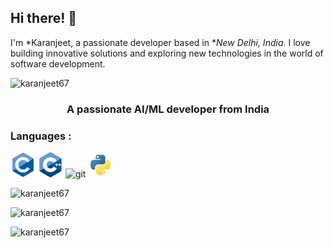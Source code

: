 ## Hi there! 👋

I'm *Karanjeet, a passionate developer based in **New Delhi, India*. I love building innovative solutions and
exploring new technologies in the world of software development.

<p align="left"> 
    <img src="https://github-profile-trophy.vercel.app/?username=karanjeet67&theme=radical" alt="karanjeet67" />
</p>


<h3 align="center">A passionate AI/ML developer from India</h3>

<h3>Languages :</h3>
<p >
    <img src="https://raw.githubusercontent.com/devicons/devicon/master/icons/c/c-original.svg" alt="c" width="40" height="40" /> 
    <img src="https://raw.githubusercontent.com/devicons/devicon/master/icons/cplusplus/cplusplus-original.svg" alt="cplusplus" width="40" height="40" />
    <img src="https://www.vectorlogo.zone/logos/git-scm/git-scm-icon.svg" alt="git" width="40" height="40" />
    <img src="https://raw.githubusercontent.com/devicons/devicon/master/icons/python/python-original.svg" alt="python" width="40" height="40" />
</p>
<p align="left">
    <img src="https://github-readme-stats.vercel.app/api?username=karanjeet67&show_icons=true&locale=en&theme=radical" alt="karanjeet67" />
</p>
<p align="left" >
    <img src="https://github-readme-streak-stats.herokuapp.com/?user=karanjeet67&theme=radical" alt="karanjeet67" />
</p>
<p align="left" >
    <img  src="https://github-readme-stats.vercel.app/api/top-langs?username=karanjeet67&show_icons=true&locale=en&layout=compact&theme=radical" alt="karanjeet67" /></p>
